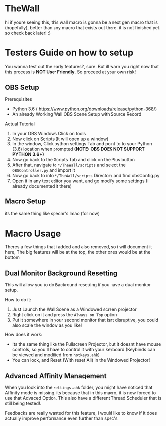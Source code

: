 # TheWall
 hi if youre seeing this, this wall macro is gonna be a next gen macro that is (hopefully), better than any macro that exists out there. it is not finished yet. so check back later! :)

# Testers Guide on how to setup
You wanna test out the early features?, sure. But ill warn you right now that this process is **NOT User Friendly**. So proceed at your own risk!
## OBS Setup
 Prerequisites

* Python 3.6 (
<https://www.python.org/downloads/release/python-368/>)
* An already Working Wall OBS Scene Setup with Source Record

Actual Tutorial
 1. In your OBS Windows Click on tools
 2. Now click on Scripts (It will open up a window)
 3. In the window, Click python settings Tab and point to to your Python (3.6) location when prompted **(NOTE: OBS DOES NOT SUPPORT PYTHON 3.6+)**
 4. Now go back to the Scripts Tab and click on the Plus button
 5. After that, navigate to `*/TheWall/scripts` and select the `OBSController.py` and import it
 6. Now go back to into `*/TheWall/scripts` Directory and find obsConfig.py
 7. Open it in any text editor you want, and go modify some settings (I already documented it there)

## Macro Setup
its the same thing like specnr's lmao (for now)
# Macro Usage
Theres a few things that i added and also removed, so i will document it here, The big features will be at the top, the other ones would be at the bottom

## **Dual Monitor Background Resetting**
This will allow you to do Backround resetting if you have a dual monitor setup.

How to do it:
1. Just Launch the Wall Scene as a Windowed screen projector
2. Right click on it and press the `Always on Top` option
3. Put it somewhere in your second monitor that isnt disruptive, you could also scale the window as you like!

How does it work:
* Its the same thing like the Fullscreen Projector, but it doesnt have mouse controls, so you'll have to control it with your keyboard (Keybinds can be viewed and modified from `hotkeys.ahk`)
* You can lock, and Reset (With reset All) in the Windowed Projector!

## **Advanced Affinity Management**
 When you look into the `settings.ahk` folder, you might have noticed that Affinity mode is missing, its because that in this macro, it is now forced to use that Advaced Option. This also have a different Thread Scheduler that is still being tested!.

 Feedbacks are really wanted for this feature, i would like to know if it does actually improve performance even further than spec's
